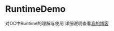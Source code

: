 # RuntimeDemo
对OC中Runtime的理解与使用
详细说明查看[我的博客](http://blog.csdn.net/Cloudox_/article/details/60778486)
